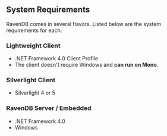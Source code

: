 ﻿
## System Requirements

RavenDB comes in several flavors. Listed below are the system requirements for each.

### Lightweight Client

* .NET Framework 4.0 Client Profile
* The client doesn't require Windows and **can run on Mono**.

### Silverlight Client

* Silverlight 4 or 5

### RavenDB Server / Embedded

* .NET Framework 4.0
* Windows